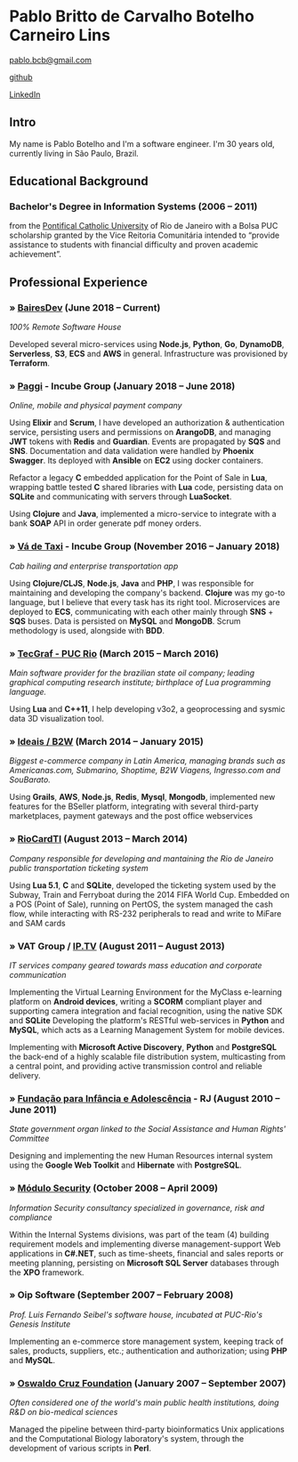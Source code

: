 # Pablo Britto de Carvalho Botelho Carneiro Lins
<pablo.bcb@gmail.com>


[github](https://github.com/pablobcb)

[LinkedIn](https://www.linkedin.com/in/pablo-botelho-lins/)

## Intro
My name is Pablo Botelho and I'm a software engineer. I'm 30 years old, currently living in São Paulo, Brazil.

## Educational Background

### Bachelor's Degree in Information Systems (2006 – 2011)

from the [Pontifical Catholic University](http://www.puc-rio.br/english/) of Rio de Janeiro with a Bolsa PUC scholarship granted by the Vice Reitoria Comunitária intended to “provide assistance to students with financial difficulty and proven academic achievement”.

## Professional Experience

### » [BairesDev](https://www.bairesdev.com/) (June 2018 – Current) 
_100% Remote Software House_

Developed several micro-services using **Node.js**, **Python**, **Go**, **DynamoDB**, **Serverless**, **S3**, **ECS** and **AWS** in general. Infrastructure was provisioned by **Terraform**.

### » [Paggi](https://www.paggi.com/) - Incube Group (January 2018 – June 2018) 
_Online, mobile and physical payment company_

Using **Elixir** and **Scrum**, I have developed an authorization & authentication service, persisting users and permissions on **ArangoDB**, and managing **JWT** tokens with **Redis** and **Guardian**. Events are propagated by **SQS** and **SNS**. Documentation and data validation were handled by **Phoenix Swagger**. Its deployed with **Ansible** on **EC2** using docker containers. 

Refactor a legacy **C** embedded application for the Point of Sale in **Lua**, wrapping battle tested **C** shared libraries with **Lua** code, persisting data on **SQLite** and communicating with servers through **LuaSocket**.

Using **Clojure** and **Java**, implemented a micro-service to integrate with a bank **SOAP** API in order generate pdf money orders.

### » [Vá de Taxi](https://vadetaxi.com.br/) - Incube Group (November 2016 – January 2018)
_Cab hailing and enterprise transportation app_

Using **Clojure/CLJS**, **Node.js**, **Java** and **PHP**, I was responsible for maintaining and developing the company's backend. **Clojure** was my go-to language, but I believe that every task has its right tool. Microservices are deployed to **ECS**, communicating with each other mainly through **SNS** + **SQS** buses. Data is persisted on **MySQL** and **MongoDB**. Scrum methodology is used, alongside with **BDD**.

### » [TecGraf - PUC Rio](https://en.wikipedia.org/wiki/Lua_(programming_language)#History) (March 2015 – March 2016)
*Main software provider for the brazilian state oil company; leading graphical computing research institute; birthplace of Lua programming language.*

Using **Lua** and **C++11**, I help developing v3o2, a geoprocessing and sysmic data 3D visualization tool.

### » [Ideais / B2W](https://en.wikipedia.org/wiki/B2W) (March 2014 – January 2015) 
*Biggest e-commerce company in Latin America, managing brands such as Americanas.com, Submarino, Shoptime, B2W Viagens, Ingresso.com and SouBarato.*

Using **Grails**, **AWS**, **Node.js**, **Redis**, **Mysql**, **Mongodb**, implemented new features for the BSeller platform, integrating  with several third-party marketplaces, payment gateways and the post office webservices

### »  [RioCardTI](http://www.riocardti.com.br/) (August 2013 – March 2014)
*Company responsible for developing and mantaining the Rio de Janeiro public transportation ticketing system*

Using **Lua 5.1**, **C** and **SQLite**, developed the ticketing system used by the Subway, Train and Ferryboat during the 2014 FIFA World Cup. Embedded on a POS (Point of Sale), running on PertOS, the system managed the cash flow, while interacting with RS-232 peripherals to read and write to MiFare and SAM cards

### » VAT Group / [IP.TV](https://ip.tv) (August 2011 – August 2013)
*IT services company geared towards mass education and corporate communication*

Implementing the Virtual Learning Environment for the MyClass e-learning platform on **Android devices**, writing a **SCORM** compliant player and supporting camera integration and facial recognition, using the native SDK and **SQLite**
Developing the platform's RESTful web-services in **Python** and **MySQL**, which acts as a Learning Management System for mobile devices.

Implementing with **Microsoft Active Discovery**, **Python** and **PostgreSQL** the back-end of a highly scalable file distribution system, multicasting from a central point, and providing active transmission control and reliable delivery.

### » [Fundação para Infância e Adolescência](http://www.fia.rj.gov.br/) - RJ (August 2010 – June 2011)
*State government organ linked to the Social Assistance and Human Rights' Committee*

Designing and implementing the new Human Resources internal system using the **Google Web Toolkit** and **Hibernate** with **PostgreSQL**.

### » [Módulo Security](https://www.modulo.com.br/) (October 2008 – April 2009)
*Information Security consultancy specialized in governance, risk and compliance*

Within the Internal Systems divisions, was part of the team (4) building requirement models and implementing diverse management-support Web applications in **C#.NET**, such as time-sheets, financial and sales reports or meeting planning, persisting on **Microsoft SQL Server** databases through the **XPO** framework.

### » Oip Software (September 2007 – February 2008)
*Prof. Luis Fernando Seibel's software house, incubated at PUC-Rio's Genesis Institute*

Implementing an e-commerce store management system, keeping track of sales, products, suppliers, etc.; authentication and authorization; using **PHP** and **MySQL**.

### » [Oswaldo Cruz Foundation](https://en.wikipedia.org/wiki/Oswaldo_Cruz_Foundation) (January 2007 – September 2007)

*Often considered one of the world's main public health institutions, doing R&D on bio-medical sciences*

Managed the pipeline between third-party bioinformatics Unix applications and the Computational Biology laboratory's system, through the development of various scripts in **Perl**.
